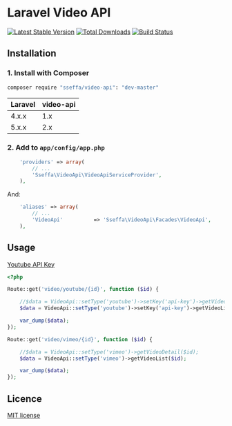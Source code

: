 Laravel Video API
=================

[![Latest Stable Version](https://poser.pugx.org/sseffa/video-api/v/stable.png)](https://packagist.org/packages/sseffa/video-api)
[![Total Downloads](https://poser.pugx.org/sseffa/video-api/downloads.png)](https://packagist.org/packages/sseffa/video-api)
[![Build Status](https://travis-ci.org/sseffa/laravel-video-api.svg)](https://travis-ci.org/sseffa/laravel-video-api)

## Installation

### 1. Install with Composer

```bash
composer require "sseffa/video-api": "dev-master"
```

 Laravel  | video-api
:---------|:----------
 4.x.x    | 1.x
 5.x.x    | 2.x


### 2. Add to `app/config/app.php`

```php
    'providers' => array(
        // ...
        'Sseffa\VideoApi\VideoApiServiceProvider',
    ),
```

And:

```php
    'aliases' => array(
        // ...
        'VideoApi'          => 'Sseffa\VideoApi\Facades\VideoApi',
    ),
```

## Usage

[Youtube API Key](https://console.developers.google.com)


```php
<?php

Route::get('video/youtube/{id}', function ($id) {

    //$data = VideoApi::setType('youtube')->setKey('api-key')->getVideoDetail($id); // video detail
    $data = VideoApi::setType('youtube')->setKey('api-key')->getVideoList($id);     // video list

    var_dump($data);
});

Route::get('video/vimeo/{id}', function ($id) {

    //$data = VideoApi::setType('vimeo')->getVideoDetail($id);
    $data = VideoApi::setType('vimeo')->getVideoList($id);

    var_dump($data);
});

```

## Licence

[MIT license](http://opensource.org/licenses/MIT)
